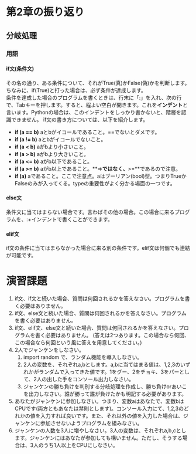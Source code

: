 # 第2章の振り返り

## 分岐処理
### 用語
#### if文(条件文)
その名の通り、ある条件について、それがTrue(真)かFalse(偽)かを判断します。ちなみに、if(True)と打った場合は、必ず条件が達成します。  
条件を達成した場合のプログラムを書くときは、行末に「:」を入れ、次の行で、Tabキーを押します。すると、程よい空白が開きます。これを**インデント**と言います。Pythonの場合は、このインデントをしっかり書かないと、階層を認識できません。
if文の書き方については、以下を紹介します。
- **if (a == b)** aとbがイコールであること。==でないとダメです。
- **if (a != b)** aとbがイコールでないこと。
- **if (a < b)** aがbより小さいこと。
- **if (a > b)** aがbより大きいこと。
- **if (a <= b)** aがb以下であること。
- **if (a >= b)** aがb以上であること。**=>**ではなく、**>=**であるので注意。
- **if (a)** aであること。ここで注意点。aはブーリアン(bool)型。つまりTrueかFalseのみが入ってくる。typeの重要性がよく分かる場面の一つです。

#### else文
条件文に当てはまらない場合です。言わばその他の場合。この場合に来るプログラムを、:+インデントで書くことができます。
#### elif文
if文の条件に当てはまらなかった場合に来る別の条件です。elif文は何個でも連結が可能です。




# 演習課題
1. if文、if文と続いた場合、質問は何回されるかを答えなさい。プログラムを書く必要はありません。
2. if文、else文と続いた場合、質問は何回されるかを答えなさい。プログラムを書く必要はありません。
3. if文、elif文、else文と続いた場合、質問は何回されるかを答えなさい。プログラムを書く必要はありません。
(答えは2つあります。この場合なら何回、この場合なら何回という風に答えを用意してください。)
4. 2人でジャンケンをしなさい。
    1. import random で、ランダム機能を導入しなさい。
    2. 2人の変数を、それぞれa,bとします。a,bに当てはまる値は、1,2,3のいずれかがランダムで入ってきた値です。1をグー、2をチョキ、3をパーとして、2人の出した手をコンソール出力しなさい。
    3. ジャンケンの勝ち負けを判別する分岐処理を作成し、勝ち負けorあいこを出力しなさい。誰が勝って誰が負けたかも明記する必要があります。
5. あなたがジャンケンに参加しなさい。つまり、変数aはあなたで、変数bはCPUです(両方ともあなたは禁則とします)。コンソール入力にて、1,2,3のどれかの値を入力すれば良いです。また、それ以外の値を入力した場合は、ジャンケンに参加させないようプログラムを組みなさい。
6. ジャンケンの人数を3人に増やしなさい。3人の変数は、それぞれa,b,cとします。ジャンケンにはあなたが参加しても構いません。ただし、そうする場合は、3人のうち1人以上をCPUにしなさい。
